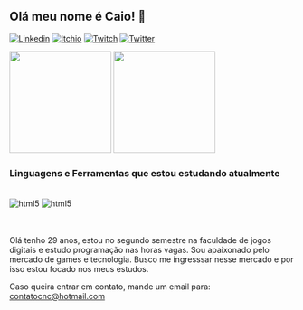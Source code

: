 
## Olá meu nome é Caio! 🤙
[![Linkedin](https://img.shields.io/badge/LinkedIn-0077B5?style=for-the-badge&logo=linkedin&logoColor=white)](https://www.linkedin.com/in/caio-henrique-do-nascimento-265997116/)
[![Itchio](https://img.shields.io/badge/Itch.io-FA5C5C?style=for-the-badge&logo=itch.io&logoColor=white)](https://caiocnc.itch.io/)
[![Twitch](https://img.shields.io/badge/Twitch-9146FF?style=for-the-badge&logo=twitch&logoColor=white)](https://www.twitch.tv/camisanocontrole)
[![Twitter](https://img.shields.io/badge/Twitter-1DA1F2?style=for-the-badge&logo=twitter&logoColor=white)](https://twitter.com/CamisaNoControl)

<div>
  
<img height="180em" src="https://github-readme-stats.vercel.app/api?username=caiocnc&show_icons=true&theme=tokyonight"/>
<img height="180em" src="https://github-readme-stats.vercel.app/api/top-langs/?username=caiocnc&layout=compact&langs_count=7&theme=tokyonight"/>
  
</div>
  
### Linguagens e Ferramentas que estou estudando atualmente
<div style="display: inline_block"><br/>
  <img align="center" alt="html5" src="https://img.shields.io/badge/C%23-239120?style=for-the-badge&logo=c-sharp&logoColor=white" /> 
  <img align="center" alt="html5" src="https://img.shields.io/badge/Unity-100000?style=for-the-badge&logo=unity&logoColor=white" />
</div><br/>
<br/>

Olá tenho 29 anos, estou no segundo semestre na faculdade de jogos digitais e estudo programação nas horas vagas. Sou apaixonado pelo mercado de games e tecnologia. Busco me ingresssar nesse mercado e por isso estou focado nos meus estudos.

Caso queira entrar em contato, mande um email para: contatocnc@hotmail.com
